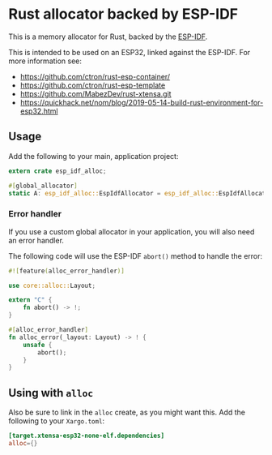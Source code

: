 # Rust allocator backed by ESP-IDF

This is a memory allocator for Rust, backed by the [ESP-IDF](https://docs.espressif.com/projects/esp-idf/en/latest/).


This is intended to be used on an ESP32, linked against the ESP-IDF. For more information see:

* https://github.com/ctron/rust-esp-container/
* https://github.com/ctron/rust-esp-template
* https://github.com/MabezDev/rust-xtensa.git
* https://quickhack.net/nom/blog/2019-05-14-build-rust-environment-for-esp32.html

## Usage

Add the following to your main, application project:

~~~rust
extern crate esp_idf_alloc;

#[global_allocator]
static A: esp_idf_alloc::EspIdfAllocator = esp_idf_alloc::EspIdfAllocator;
~~~

### Error handler

If you use a custom global allocator in your application, you will also need an error handler.

The following code will use the ESP-IDF `abort()` method to handle the error:

~~~rust
#![feature(alloc_error_handler)]

use core::alloc::Layout;

extern "C" {
    fn abort() -> !;
}

#[alloc_error_handler]
fn alloc_error(_layout: Layout) -> ! {
    unsafe {
        abort();
    }
}
~~~

## Using with `alloc`

Also be sure to link in the `alloc` create, as you might want this. Add the following to your `Xargo.toml`:

~~~toml
[target.xtensa-esp32-none-elf.dependencies]
alloc={}
~~~
